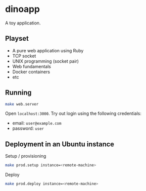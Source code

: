 # dinoapp
A toy application.

## Playset

- A pure web application using Ruby
- TCP socket
- UNIX programming (socket pair)
- Web fundamentals
- Docker containers
- etc

## Running

```bash
make web.server
```
Open `localhost:3000`. Try out login using the following credentials:

- email: `user@example.com`
- password: `user`

## Deployment in an Ubuntu instance

Setup / provisioning
```bash
make prod.setup instance=<remote-machine>
```

Deploy
```bash
make prod.deploy instance=<remote-machine>
```
